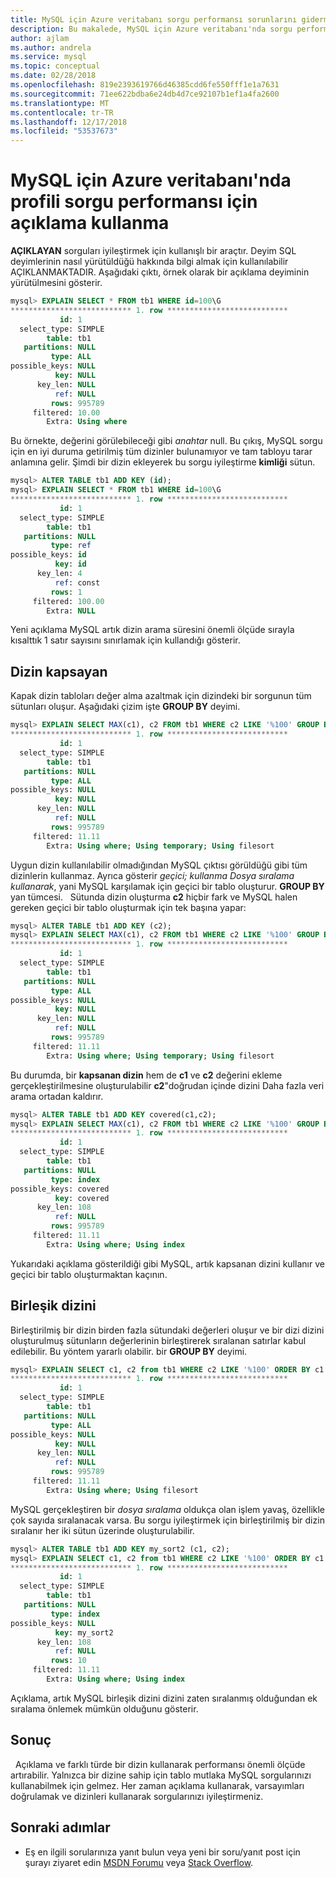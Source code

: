 ```yaml
---
title: MySQL için Azure veritabanı sorgu performansı sorunlarını giderme
description: Bu makalede, MySQL için Azure veritabanı'nda sorgu performans sorunlarını gidermek için açıklama kullanmayı açıklar.
author: ajlam
ms.author: andrela
ms.service: mysql
ms.topic: conceptual
ms.date: 02/28/2018
ms.openlocfilehash: 819e2393619766d46385cdd6fe550fff1e1a7631
ms.sourcegitcommit: 71ee622bdba6e24db4d7ce92107b1ef1a4fa2600
ms.translationtype: MT
ms.contentlocale: tr-TR
ms.lasthandoff: 12/17/2018
ms.locfileid: "53537673"
---
```

# <a name="how-to-use-explain-to-profile-query-performance-in-azure-database-for-mysql"></a>MySQL için Azure veritabanı'nda profili sorgu performansı için açıklama kullanma
**AÇIKLAYAN** sorguları iyileştirmek için kullanışlı bir araçtır. Deyim SQL deyimlerinin nasıl yürütüldüğü hakkında bilgi almak için kullanılabilir AÇIKLANMAKTADIR. Aşağıdaki çıktı, örnek olarak bir açıklama deyiminin yürütülmesini gösterir.

```sql
mysql> EXPLAIN SELECT * FROM tb1 WHERE id=100\G
*************************** 1. row ***************************
           id: 1
  select_type: SIMPLE
        table: tb1
   partitions: NULL
         type: ALL
possible_keys: NULL
          key: NULL
      key_len: NULL
          ref: NULL
         rows: 995789
     filtered: 10.00
        Extra: Using where
```

Bu örnekte, değerini görülebileceği gibi *anahtar* null. Bu çıkış, MySQL sorgu için en iyi duruma getirilmiş tüm dizinler bulunamıyor ve tam tabloyu tarar anlamına gelir. Şimdi bir dizin ekleyerek bu sorgu iyileştirme **kimliği** sütun.

```sql
mysql> ALTER TABLE tb1 ADD KEY (id);
mysql> EXPLAIN SELECT * FROM tb1 WHERE id=100\G
*************************** 1. row ***************************
           id: 1
  select_type: SIMPLE
        table: tb1
   partitions: NULL
         type: ref
possible_keys: id
          key: id
      key_len: 4
          ref: const
         rows: 1
     filtered: 100.00
        Extra: NULL
```

Yeni açıklama MySQL artık dizin arama süresini önemli ölçüde sırayla kısalttık 1 satır sayısını sınırlamak için kullandığı gösterir.
 
## <a name="covering-index"></a>Dizin kapsayan
Kapak dizin tabloları değer alma azaltmak için dizindeki bir sorgunun tüm sütunları oluşur. Aşağıdaki çizim işte **GROUP BY** deyimi.
 
```sql
mysql> EXPLAIN SELECT MAX(c1), c2 FROM tb1 WHERE c2 LIKE '%100' GROUP BY c1\G
*************************** 1. row ***************************
           id: 1
  select_type: SIMPLE
        table: tb1
   partitions: NULL
         type: ALL
possible_keys: NULL
          key: NULL
      key_len: NULL
          ref: NULL
         rows: 995789
     filtered: 11.11
        Extra: Using where; Using temporary; Using filesort
```

Uygun dizin kullanılabilir olmadığından MySQL çıktısı görüldüğü gibi tüm dizinlerin kullanmaz. Ayrıca gösterir *geçici; kullanma Dosya sıralama kullanarak*, yani MySQL karşılamak için geçici bir tablo oluşturur. **GROUP BY** yan tümcesi.
 
Sütunda dizin oluşturma **c2** hiçbir fark ve MySQL halen gereken geçici bir tablo oluşturmak için tek başına yapar:

```sql 
mysql> ALTER TABLE tb1 ADD KEY (c2);
mysql> EXPLAIN SELECT MAX(c1), c2 FROM tb1 WHERE c2 LIKE '%100' GROUP BY c1\G
*************************** 1. row ***************************
           id: 1
  select_type: SIMPLE
        table: tb1
   partitions: NULL
         type: ALL
possible_keys: NULL
          key: NULL
      key_len: NULL
          ref: NULL
         rows: 995789
     filtered: 11.11
        Extra: Using where; Using temporary; Using filesort
```

Bu durumda, bir **kapsanan dizin** hem de **c1** ve **c2** değerini ekleme gerçekleştirilmesine oluşturulabilir **c2**"doğrudan içinde dizini Daha fazla veri arama ortadan kaldırır.

```sql 
mysql> ALTER TABLE tb1 ADD KEY covered(c1,c2);
mysql> EXPLAIN SELECT MAX(c1), c2 FROM tb1 WHERE c2 LIKE '%100' GROUP BY c1\G
*************************** 1. row ***************************
           id: 1
  select_type: SIMPLE
        table: tb1
   partitions: NULL
         type: index
possible_keys: covered
          key: covered
      key_len: 108
          ref: NULL
         rows: 995789
     filtered: 11.11
        Extra: Using where; Using index
```

Yukarıdaki açıklama gösterildiği gibi MySQL, artık kapsanan dizini kullanır ve geçici bir tablo oluşturmaktan kaçının. 

## <a name="combined-index"></a>Birleşik dizini
Birleştirilmiş bir dizin birden fazla sütundaki değerleri oluşur ve bir dizi dizini oluşturulmuş sütunların değerlerinin birleştirerek sıralanan satırlar kabul edilebilir. Bu yöntem yararlı olabilir. bir **GROUP BY** deyimi.

```sql
mysql> EXPLAIN SELECT c1, c2 from tb1 WHERE c2 LIKE '%100' ORDER BY c1 DESC LIMIT 10\G
*************************** 1. row ***************************
           id: 1
  select_type: SIMPLE
        table: tb1
   partitions: NULL
         type: ALL
possible_keys: NULL
          key: NULL
      key_len: NULL
          ref: NULL
         rows: 995789
     filtered: 11.11
        Extra: Using where; Using filesort
```

MySQL gerçekleştiren bir *dosya sıralama* oldukça olan işlem yavaş, özellikle çok sayıda sıralanacak varsa. Bu sorgu iyileştirmek için birleştirilmiş bir dizin sıralanır her iki sütun üzerinde oluşturulabilir.

```sql 
mysql> ALTER TABLE tb1 ADD KEY my_sort2 (c1, c2);
mysql> EXPLAIN SELECT c1, c2 from tb1 WHERE c2 LIKE '%100' ORDER BY c1 DESC LIMIT 10\G
*************************** 1. row ***************************
           id: 1
  select_type: SIMPLE
        table: tb1
   partitions: NULL
         type: index
possible_keys: NULL
          key: my_sort2
      key_len: 108
          ref: NULL
         rows: 10
     filtered: 11.11
        Extra: Using where; Using index
```

Açıklama, artık MySQL birleşik dizini dizini zaten sıralanmış olduğundan ek sıralama önlemek mümkün olduğunu gösterir.
 
## <a name="conclusion"></a>Sonuç
 
Açıklama ve farklı türde bir dizin kullanarak performansı önemli ölçüde artırabilir. Yalnızca bir dizine sahip için tablo mutlaka MySQL sorgularınızı kullanabilmek için gelmez. Her zaman açıklama kullanarak, varsayımları doğrulamak ve dizinleri kullanarak sorgularınızı iyileştirmeniz.


## <a name="next-steps"></a>Sonraki adımlar
- Eş en ilgili sorularınıza yanıt bulun veya yeni bir soru/yanıt post için şurayı ziyaret edin [MSDN Forumu](https://social.msdn.microsoft.com/forums/security/en-US/home?forum=AzureDatabaseforMySQL) veya [Stack Overflow](https://stackoverflow.com/questions/tagged/azure-database-mysql).
